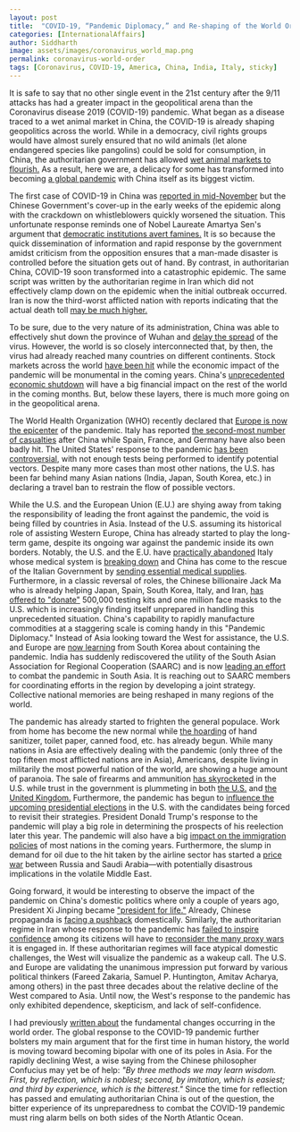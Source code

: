 ```yaml
---
layout: post
title:  "COVID-19, “Pandemic Diplomacy,” and Re-shaping of the World Order"
categories: [InternationalAffairs]
author: Siddharth
image: assets/images/coronavirus_world_map.png
permalink: coronavirus-world-order
tags: [Coronavirus, COVID-19, America, China, India, Italy, sticky]
---
```

It is safe to say that no other single event in the 21st century after the 9/11 attacks has had a greater impact in the geopolitical arena than the Coronavirus disease 2019 (COVID-19) pandemic. What began as a disease traced to a wet animal market in China, the COVID-19 is already shaping geopolitics across the world. While in a democracy, civil rights groups would have almost surely ensured that no wild animals (let alone endangered species like pangolins) could be sold for consumption, in China, the authoritarian government has allowed <a href="https://www.npr.org/sections/goatsandsoda/2020/01/31/800975655/why-theyre-called-wet-markets-and-what-health-risks-they-might-pose">wet animal markets to flourish.</a> As a result, here we are, a delicacy for some has transformed into becoming <a href="https://www.bbc.com/news/av/world-51842838/coronavirus-covid-19-outbreak-can-be-characterised-as-a-pandemic-who">a global pandemic</a> with China itself as its biggest victim.

The first case of COVID-19 in China was <a href="https://www.theguardian.com/world/2020/mar/13/first-covid-19-case-happened-in-november-china-government-records-show-report">reported in mid-November</a> but the Chinese Government's cover-up in the early weeks of the epidemic along with the crackdown on whistleblowers quickly worsened the situation. This unfortunate response reminds one of Nobel Laureate Amartya Sen's argument that <a href="https://www.unicef.org/socialpolicy/files/Democracy_as_a_Universal_Value.pdf">democratic institutions avert famines.</a> It is so because the quick dissemination of information and rapid response by the government amidst criticism from the opposition ensures that a man-made disaster is controlled before the situation gets out of hand. By contrast, in authoritarian China, COVID-19 soon transformed into a catastrophic epidemic. The same script was written by the authoritarian regime in Iran which did not effectively clamp down on the epidemic when the initial outbreak occurred. Iran is now the third-worst afflicted nation with reports indicating that the actual death toll <a href="https://www.nytimes.com/2020/02/28/world/middleeast/coronavirus-iran-confusion.html">may be much higher.</a>

To be sure, due to the very nature of its administration, China was able to effectively shut down the province of Wuhan and <a href="https://economictimes.indiatimes.com/news/international/world-news/chinas-move-to-lockdown-wuhan-delayed-spread-of-coronavirus-outside-study/articleshow/74628483.cms">delay the spread</a> of the virus. However, the world is so closely interconnected that, by then, the virus had already reached many countries on different continents. Stock markets across the world <a href="https://www.usatoday.com/story/money/2020/03/12/dow-plunges-trump-speech-fails-quell-coronavirus-fears/5029964002/">have been hit</a> while the economic impact of the pandemic will be monumental in the coming years. China's <a href="https://www.nytimes.com/2020/03/07/world/asia/china-coronavirus-cost.html">unprecedented economic shutdown</a> will have a big financial impact on the rest of the world in the coming months. But, below these layers, there is much more going on in the geopolitical arena.

The World Health Organization (WHO) recently declared that <a href="https://www.cnbc.com/2020/03/13/europe-is-now-the-epicenter-of-the-coronavirus-pandemic-who-says.html">Europe is now the epicenter</a> of the pandemic. Italy has reported <a href="https://www.worldometers.info/coronavirus/">the second-most number of casualties</a> after China while Spain, France, and Germany have also been badly hit. The United States' response to the pandemic <a href="https://www.bloomberg.com/news/articles/2020-03-12/u-s-coronavirus-response-was-marked-by-overconfidence-delays">has been controversial</a>, with not enough tests being performed to identify potential vectors. Despite many more cases than most other nations, the U.S. has been far behind many Asian nations (India, Japan, South Korea, etc.) in declaring a travel ban to restrain the flow of possible vectors.

While the U.S. and the European Union (E.U.) are shying away from taking the responsibility of leading the front against the pandemic, the void is being filled by countries in Asia. Instead of the U.S. assuming its historical role of assisting Western Europe, China has already started to play the long-term game, despite its ongoing war against the pandemic inside its own borders. Notably, the U.S. and the E.U. have <a href="https://foreignpolicy.com/2020/03/14/coronavirus-eu-abandoning-italy-china-aid/">practically abandoned</a> Italy whose medical system is <a href="https://www.nytimes.com/2020/03/12/world/europe/12italy-coronavirus-health-care.html">breaking down</a> and China has come to the rescue of the Italian Government by <a href="https://www.aljazeera.com/news/2020/03/china-sends-essential-coronavirus-supplies-italy-200313195241031.html">sending essential medical supplies</a>. Furthermore, in a classic reversal of roles, the Chinese billionaire Jack Ma who is already helping Japan, Spain, South Korea, Italy, and Iran, <a href="https://www.cnn.com/2020/03/14/tech/jack-ma-face-masks-us-donation/index.html">has offered to "donate"</a> 500,000 testing kits and one million face masks to the U.S. which is increasingly finding itself unprepared in handling this unprecedented situation. China's capability to rapidly manufacture commodities at a staggering scale is coming handy in this "Pandemic Diplomacy." Instead of Asia looking toward the West for assistance, the U.S. and Europe are <a href="https://thehill.com/changing-america/well-being/prevention-cures/487465-how-south-korea-is-handling-the-coronavirus">now learning</a> from South Korea about containing the pandemic. India has suddenly rediscovered the utility of the South Asian Association for Regional Cooperation (SAARC) and is now <a href="https://www.indiatoday.in/india/story/coronavirus-pm-modi-lead-india-video-conference-of-saarc-nations-sunday-1655602-2020-03-14">leading an effort</a> to combat the pandemic in South Asia. It is reaching out to SAARC members for coordinating efforts in the region by developing a joint strategy. Collective national memories are being reshaped in many regions of the world.

The pandemic has already started to frighten the general populace. Work from home has become the new normal while <a href="https://www.aljazeera.com/news/2020/03/toilet-paper-canned-food-explains-coronavirus-panic-buying-200313083341035.html">the hoarding</a> of hand sanitizer, toilet paper, canned food, etc. has already begun. While many nations in Asia are effectively dealing with the pandemic (only three of the top fifteen most afflicted nations are in Asia), Americans, despite living in militarily the most powerful nation of the world, are showing a huge amount of paranoia. The sale of firearms and ammunition <a href="https://www.aljazeera.com/news/2020/03/toilet-paper-canned-food-explains-coronavirus-panic-buying-200313083341035.html">has skyrocketed</a> in the U.S. while trust in the government is plummeting in both <a href="https://www.theguardian.com/world/2020/mar/14/coronavirus-outbreak-response-trump-us">the U.S.</a> and <a href="https://www.theguardian.com/world/2020/mar/14/only-36-of-britons-trust-boris-johnson-on-coronavirus-poll-finds">the United Kingdom.</a> Furthermore, the pandemic has begun to <a href="https://www.nytimes.com/2020/03/12/us/politics/coronavirus-2020-campaign.html">influence the upcoming presidential elections</a> in the U.S. with the candidates being forced to revisit their strategies. President Donald Trump's response to the pandemic will play a big role in determining the prospects of his reelection later this year. The pandemic will also have a big <a href="https://www.vox.com/identities/2020/3/13/21173897/coronavirus-low-income-immigrants">impact on the immigration policies</a> of most nations in the coming years. Furthermore, the slump in demand for oil due to the hit taken by the airline sector has started a <a href="https://foreignpolicy.com/2020/03/14/oil-price-war-russia-saudi-arabia-no-end-production/">price war</a> between Russia and Saudi Arabia&mdash;with potentially disastrous implications in the volatile Middle East.

Going forward, it would be interesting to observe the impact of the pandemic on China's domestic politics where only a couple of years ago, President Xi Jinping became <a href="https://www.bbc.com/news/world-asia-china-43361276">"president for life."</a> Already, Chinese propaganda is <a href="https://www.bbc.com/news/world-asia-china-43361276">facing a pushback</a> domestically. Similarly, the authoritarian regime in Iran whose response to the pandemic has <a href="https://www.arabnews.com/node/1638581">failed to inspire confidence</a> among its citizens will have to <a href="https://www.haaretz.com/israel-news/.premium-as-coronavirus-strikes-iran-forced-to-rethink-its-proxy-wars-1.8670221">reconsider the many proxy wars</a> it is engaged in. If these authoritarian regimes will face atypical domestic challenges, the West will visualize the pandemic as a wakeup call. The U.S. and Europe are validating the unanimous impression put forward by various political thinkers (Fareed Zakaria, Samuel P. Huntington, Amitav Acharya, among others) in the past three decades about the relative decline of the West compared to Asia. Until now, the West's response to the pandemic has only exhibited dependence, skepticism, and lack of self-confidence.

I had previously <a href="https://ssiddharth.in/world-order">written about</a> the fundamental changes occurring in the world order. The global response to the COVID-19 pandemic further bolsters my main argument that for the first time in human history, the world is moving toward becoming bipolar with one of its poles in Asia. For the rapidly declining West, a wise saying from the Chinese philosopher Confucius may yet be of help: <i>"By three methods we may learn wisdom. First, by reflection, which is noblest; second, by imitation, which is easiest; and third by experience, which is the bitterest."</i> Since the time for reflection has passed and emulating authoritarian China is out of the question, the bitter experience of its unpreparedness to combat the COVID-19 pandemic must ring alarm bells on both sides of the North Atlantic Ocean.
